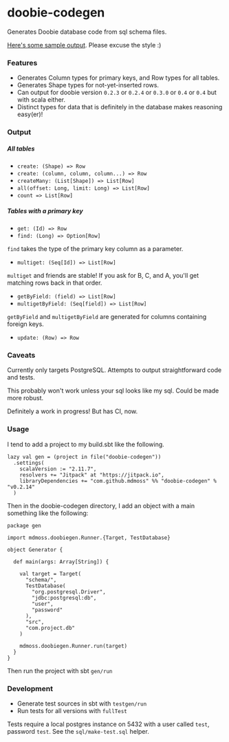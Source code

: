 # doobie-codegen

Generates Doobie database code from sql schema files.

[Here's some sample output](sample.scala). Please excuse the style :)

### Features

- Generates Column types for primary keys, and Row types for all tables.
- Generates Shape types for not-yet-inserted rows.
- Can output for doobie version `0.2.3` or `0.2.4` or `0.3.0` or `0.4` or `0.4` but with scala either.
- Distinct types for data that is definitely in the database makes reasoning easy(er)!

### Output

##### All tables

- `create: (Shape) => Row`
- `create: (column, column, column...) => Row`
- `createMany: (List[Shape]) => List[Row]`
- `all(offset: Long, limit: Long) => List[Row]`
- `count => List[Row]`

##### Tables with a primary key

- `get: (Id) => Row`
- `find: (Long) => Option[Row]`

`find` takes the type of the primary key column as a parameter.

- `multiget: (Seq[Id]) => List[Row]`

`multiget` and friends are stable! If you ask for B, C, and A, you'll get matching rows back in that order.

- `getByField: (field) => List[Row]`
- `multigetByField: (Seq[field]) => List[Row]`

`getByField` and `multigetByField` are generated for columns containing foreign keys.

- `update: (Row) => Row`

### Caveats

Currently only targets PostgreSQL. Attempts to output straightforward code and tests.

This probably won't work unless your sql looks like my sql. Could be made more robust.

Definitely a work in progress! But has CI, now.

### Usage

I tend to add a project to my build.sbt like the following.

```
lazy val gen = (project in file("doobie-codegen"))
  .settings(
    scalaVersion := "2.11.7",
    resolvers += "Jitpack" at "https://jitpack.io",
    libraryDependencies += "com.github.mdmoss" %% "doobie-codegen" % "v0.2.14"
  )
```

Then in the doobie-codegen directory, I add an object with a main something like the following:

```
package gen

import mdmoss.doobiegen.Runner.{Target, TestDatabase}

object Generator {

  def main(args: Array[String]) {

    val target = Target(
      "schema/",
      TestDatabase(
        "org.postgresql.Driver",
        "jdbc:postgresql:db",
        "user",
        "password"
      ),
      "src",
      "com.project.db"
    )

    mdmoss.doobiegen.Runner.run(target)
  }
}
```

Then run the project with sbt `gen/run`

### Development

- Generate test sources in sbt with `testgen/run`
- Run tests for all versions with `fullTest`

Tests require a local postgres instance on 5432 with a user called `test`, password `test`. See the `sql/make-test.sql` helper.
